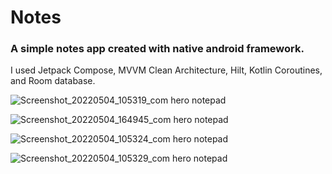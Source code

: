 # Notes
### A simple notes app created with native android framework.
I used Jetpack Compose, MVVM Clean Architecture, Hilt, Kotlin Coroutines, and Room database.

![Screenshot_20220504_105319_com hero notepad](https://user-images.githubusercontent.com/57716361/167305599-c4dd0949-08b4-4e3c-88be-218aba1b4792.jpg)

![Screenshot_20220504_164945_com hero notepad](https://user-images.githubusercontent.com/57716361/167305640-3274b1c5-7238-4976-b6f0-22e0a47f7c8b.jpg)

![Screenshot_20220504_105324_com hero notepad](https://user-images.githubusercontent.com/57716361/167305661-4f4dd8c9-d196-40d5-b86f-60e881af406f.jpg)

![Screenshot_20220504_105329_com hero notepad](https://user-images.githubusercontent.com/57716361/167305683-3f59039a-c2d6-4a98-bd80-6459ddba64f7.jpg)
